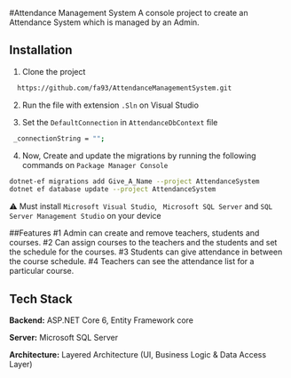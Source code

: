 #Attendance Management System
A console project to create an Attendance System which is managed by an Admin.
## Installation

1) Clone the project
```bash
  https://github.com/fa93/AttendanceManagementSystem.git
```
2) Run the file with extension ` .Sln ` on Visual Studio

3) Set the `DefaultConnection` in `AttendanceDbContext` file 
```bash
 _connectionString = "";
```

4) Now, Create and update the migrations by running the following commands on ``` Package Manager Console ```
```bash
dotnet-ef migrations add Give_A_Name --project AttendanceSystem
dotnet ef database update --project AttendanceSystem
```
⚠️ Must install ` Microsoft Visual Studio `, ` Microsoft SQL Server` and `SQL Server Management Studio` on your device

##Features
#1 Admin can create and remove teachers, students and courses.
#2 Can assign courses to the teachers and the students and set the schedule for the courses. 
#3 Students can give attendance in between the course schedule. 
#4 Teachers can see the attendance list for a particular course.

## Tech Stack

**Backend:** ASP.NET Core 6, Entity Framework core

**Server:**  Microsoft SQL Server

**Architecture:** Layered Architecture (UI, Business Logic & Data Access Layer)
